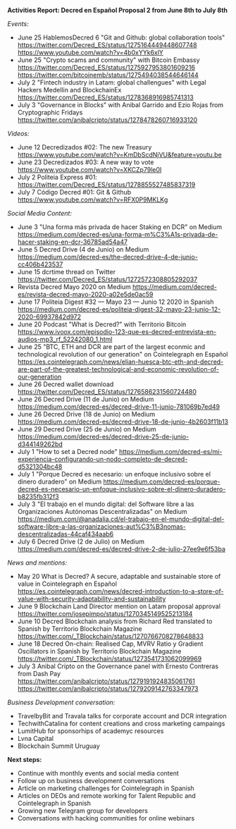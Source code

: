 **Activities Report: Decred en Español Proposal 2 from June 8th to July 8th**

*Events:*
- June 25 HablemosDecred 6 "Git and Github: global collaboration tools" https://twitter.com/Decred_ES/status/1275164449448607748 https://www.youtube.com/watch?v=4b0xYYk6xlY 
- June 25 "Crypto scams and community" with Bitcoin Embassy https://twitter.com/Decred_ES/status/1275927953801609216 https://twitter.com/bitcoinemb/status/1275494038544646144 
- July 2 "Fintech industry in Latam: global challengues" with Legal Hackers Medellin and BlockchainEx https://twitter.com/Decred_ES/status/1278368916985741313 
- July 3 "Governance in Blocks" with Anibal Garrido and Ezio Rojas from Cryptographic Fridays https://twitter.com/anibalcripto/status/1278478260716933120 

*Videos:*
- June 12 Decredizados #02: The new Treasury https://www.youtube.com/watch?v=KmDbScdNjVU&feature=youtu.be
- June 23 Decredizados #03: A new way to vote https://www.youtube.com/watch?v=XKCZp79le0I 
- July 2 Politeia Express #01: https://twitter.com/Decred_ES/status/1278855527485837319 
- July 7 Código Decred #01: Git & Github https://www.youtube.com/watch?v=RFX0P9MKLKg

*Social Media Content:*
- June 3 "Una forma más privada de hacer Staking en DCR" on Medium https://medium.com/decred-es/una-forma-m%C3%A1s-privada-de-hacer-staking-en-dcr-36785ad54a47 
- June 5 Decred Drive (4 de Junio) on Medium https://medium.com/decred-es/the-decred-drive-4-de-junio-cc406b423537
- June 15 dcrtime thread on Twitter https://twitter.com/Decred_ES/status/1272572308805292037
- Revista Decred Mayo 2020 on Medium https://medium.com/decred-es/revista-decred-mayo-2020-a02e5de0ac59
- June 17 Politeia Digest #32 — Mayo 23 — Junio 12 2020 in Spanish https://medium.com/decred-es/politeia-digest-32-mayo-23-junio-12-2020-69937842d972 
- June 20 Podcast "What is Decred?" with Territorio Bitcoin https://www.ivoox.com/episodio-123-que-es-decred-entrevista-en-audios-mp3_rf_52242080_1.html 
- June 25 "BTC, ETH and DCR are part of the largest econmic and technological revolution of our generation" on Cointelegraph en Español https://es.cointelegraph.com/news/elian-huesca-btc-eth-and-decred-are-part-of-the-greatest-technological-and-economic-revolution-of-our-generation
- June 26 Decred wallet download https://twitter.com/Decred_ES/status/1276586231560724480
- June 26 Decred Drive (11 de Junio) on Medium https://medium.com/decred-es/decred-drive-11-junio-781069b7ed49 
- June 26 Decred Drive (18 de Junio) on Medium https://medium.com/decred-es/decred-drive-18-de-junio-4b2603f11b13
- June 29 Decred Drive (25 de Junio) on Medium https://medium.com/decred-es/decred-drive-25-de-junio-d344149262bd 
- July 1 "How to set a Decred node" https://medium.com/decred-es/mi-experiencia-configurando-un-nodo-completo-de-decred-d5321304bc48
- July 1 "Porque Decred es necesario: un enfoque inclusivo sobre el dinero duradero" on Medium https://medium.com/decred-es/porque-decred-es-necesario-un-enfoque-inclusivo-sobre-el-dinero-duradero-b8235fb312f3 
- July 3 "El trabajo en el mundo digital: del Software libre a las Organizaciones Autónomas Descentralizadas" on Medium https://medium.com/@anadalia.cd/el-trabajo-en-el-mundo-digital-del-software-libre-a-las-organizaciones-aut%C3%B3nomas-descentralizadas-44caf434aab6 
- July 6 Decred Drive (2 de Julio) on Medium https://medium.com/decred-es/decred-drive-2-de-julio-27ee9e6f53ba 

*News and mentions:* 
- May 20 What is Decred? A secure, adaptable and sustainable store of value in Cointelegraph en Español https://es.cointelegraph.com/news/decred-introduction-to-a-store-of-value-with-security-adaptability-and-sustainability
- June 9 Blockchain Land Director mention on Latam proposal approval https://twitter.com/josepimpo/status/1270345149525213184
- June 10 Decred Blockchain analysis from Richard Red translated to Spanish by Territorio Blockchain Magazine https://twitter.com/_TBlockchain/status/1270766708278648833
- June 18 Decred On-chain: Realised Cap, MVRV Ratio y Gradient Oscillators in Spanish by Territorio Blockchain Magazine https://twitter.com/_TBlockchain/status/1273541731062099969
- July 3 Anibal Cripto on the Governance panel with Ernesto Contreras from Dash Pay https://twitter.com/anibalcripto/status/1279191924835061761 https://twitter.com/anibalcripto/status/1279209142763347973

*Business Development conversation:*
- TravelbyBit and Travala talks for corporate account and DCR integration 
- TechwithCatalina for content creations and cross marketing campaings 
- LumitHub for sponsorhips of academyc resources
- Lvna Capital 
- Blockchain Summit Uruguay 

**Next steps:**
- Continue with monthly events and social media content
- Follow up on business development conversations
- Article on marketing challenges for Cointelegraph in Spanish
- Articles on DEOs and remote working for Talent Republic and Cointelegraph in Spanish
- Growing new Telegram group for developers 
- Conversations with hacking communities for online webinars
